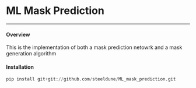 # ML Mask Prediction
---

#### Overview
This is the implementation of both a mask prediction netowrk and a mask generation algorithm

#### Installation
```python
pip install git+git://github.com/steeldune/ML_mask_prediction.git
```